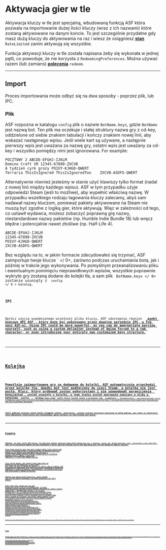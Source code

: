 # Aktywacja gier w tle

Aktywacja kluczy w tle jest specjalną, wbudowaną funkcją ASF która pozwala na importowanie dużej ilości kluczy (wraz z ich nazwami) które zostaną aktywowane na danym koncie. To jest szczególnie przydatne gdy masz dużą kluczy do aktywowania na raz i wiesz że osiągniesz **[stan](https://github.com/JustArchiNET/ArchiSteamFarm/wiki/FAQ#what-is-the-meaning-of-status-when-redeeming-a-key)** `RateLimited` zanim aktywują się wszystkie.

Funkcja aktywacji kluczy w tle została napisana żeby się wykonała w jednej pętli, co powoduje, że nie korzysta z `RedeemingPreferences`. Można używać razem (lub zamians) **[polecenia](https://github.com/JustArchiNET/ArchiSteamFarm/wiki/Commands)** `redeem`.

---

## Import

Proces importowania może odbyć się na dwa sposoby - poprzez plik, lub IPC.

### Plik

ASF rozpozna w katalogu `config` plik o nazwie `BotName.keys`, gdzie `BotName` jest nazwą bot. Ten plik ma oczekuje i stałej struktury nazwa gry z cd-key, oddzielone od siebie znakiem tabulacji i kończy znakiem nowej linii, aby wskazać następnego wpisu. Jeśli wiele kart są używane, a następnie pierwszy wpis jest uważana za nazwę gry, ostatni wpis jest uważany za cd-key i wszystko pomiędzy nimi jest ignorowana. For example:

```text
POCZTOWY 2 ABCDE-EFGHJ-IJKLM
Domino Craft VR 12345-67890-ZXCVB
A tydzień cyrk grozy POIUY-KJHGD-QWERT
Terraria ThisIsIgnored ThisIsIgnoredToo    ZXCVB-ASDFG-QWERT
```

Alternatywnie również jesteśmy w stanie użyć klawiszy tylko format (nadal z nowej linii między każdego wpisu). ASF w tym przypadku użyje odpowiedzi Steam (jeśli to możliwe), aby wypełnić właściwą nazwę. W przypadku wszelkiego rodzaju tagowania kluczy zalecamy, abyś sam nadawał nazwy kluczom, ponieważ pakiety aktywowane na Steam nie muszą być zgodne z logiką gier, które aktywują. Więc w zależności od tego, co ustawił wydawca, możesz zobaczyć poprawną grę nazwy, niestandardowe nazwy pakietów (np. Humble Indie Bundle 18) lub wręcz błędne i potencjalnie nawet złośliwe (np. Half-Life 4).

```text
ABCDE-EFGHJ-IJKLM
12345-67890-ZXCVB
POIUY-KJHGD-QWERT
ZXCVB-ASDFG-QWERT
```

Bez względu na to, w jakim formacie zdecydowałeś się trzymać, ASF zaimportuje twoje klucze ` </ 0>, zarówno podczas uruchamiania bota, jak i później w trakcie jego wykonywania. Po pomyślnym przeanalizowaniu pliku i ewentualnym pominięciu nieprawidłowych wpisów, wszystkie poprawnie wykryte gry zostaną dodane do kolejki tła, a sam plik <code> BotName.keys </ 0> zostanie usunięty z <code> config </ 0 > katalog.</p>

<h3 spaces-before="0">IPC</h3>

<p spaces-before="0">Oprócz użycia wspomnianego wcześniej pliku kluczy, ASF udostępnia również <GamesToRedeemInBackground </ 0> <strong x-id="1"><a href="https://github.com/JustArchiNET/ArchiSteamFarm/wiki/IPC#asf-api"> punkt końcowy API ASF </ 1>, który może być wykonywany przez dowolne narzędzie IPC, w tym nasz ASF-ui. Using IPC could be more powerful, as you can do appropriate parsing yourself, such as using a custom delimiter instead of being forced to a tab character, or even introducing your entirely own customized keys structure.</p>

<hr />

<h2 spaces-before="0">Kolejka</h2>

<p spaces-before="0">Pomyślnie zaimportowane gry są dodawane do kolejki. ASF automatycznie przechodzi przez kolejkę tła, dopóki bot jest podłączony do sieci Steam, a kolejka nie jest pusta. Klucz, który próbował zostać wykorzystany i nie spowodował ograniczenia <code> RateLimited </ 0>, został usunięty z kolejki, a jego status został poprawnie zapisany w pliku w katalogu <code> config </ 0> - <code> BotName.keys.used </ 0> jeśli klucz został użyty w procesie (np. <code> BrakDetaila </ 0>, <code> Kod BadActivation </ 0>, <code> DuplicateActivationCode </ 0>) lub <0 > BotName.keys.unused </ 0> inaczej. ASF celowo używa podanej nazwy gry, ponieważ nie ma gwarancji, że kluczowa nazwa zostanie zwrócona przez sieć Steam - w ten sposób możesz oznaczyć klucze używając nawet niestandardowych nazw, jeśli są potrzebne / poszukiwane.</p>

<p spaces-before="0">Jeśli podczas procesu nasze konto osiągnie status <code> RateLimited </ 0>, kolejka zostanie tymczasowo zawieszona na pełną godzinę, aby czekać na zakończenie czasu odnowienia. Potem proces jest kontynuowany, gdzie zostawił, aż cała kolejka jest pusta.</p>

<hr />

<h2 spaces-before="0">Example</h2>

<p spaces-before="0">Załóżmy, że masz listę 100 kluczy. Po pierwsze należy utworzyć nowy plik <code>BotName.keys.new` w katalogu `config` ASF. Możemy dołączane `nowe` rozszerzenie w celu niech ASF, wiem, że to nie powinien odebrać ten plik natychmiast w chwili, gdy jest tworzony (jak to jest nowy pusty plik, nie jest gotowy do importu, jeszcze).

Teraz można otworzyć nasz nowy plik i Kopiuj Wklej listę naszych 100 kluczy, ustalające format, w razie potrzeby. Po poprawki nasz plik `BotName.keys.new` będzie miał dokładnie 100 (lub 101, z ostatni znak nowego wiersza) wierszy, każdy wiersz o strukturze `GameName\tcd-key\n`, gdzie `\t` jest znak tabulacji i `\n` jest znak nowego wiersza.

Teraz jesteś gotowy, aby zmienić nazwę tego pliku od `BotName.keys.new` do `BotName.keys` w celu niech ASF, wiem, że jest on gotowy do odbioru. W chwili, gdy to zrobisz, ASF automatycznie importować plik (bez konieczności ponownego uruchomienia komputera) i usunąć go później, potwierdzając, że wszystkie nasze gry były analizowane i dodane do kolejki.

Zamiast przy użyciu pliku `BotName.keys`, można również użyć IPC API punktu końcowego, lub nawet połączenie obu Jeśli chcesz.

After some time, `BotName.keys.used` and `BotName.keys.unused` files will be generated. Te pliki zawierają wyniki naszego procesu wymiany. Na przykład, możesz zmienić nazwę pliku ` BotName.keys.unused </ 0> na plik <code> BotName2.keys </ 0>, a następnie przesłać nasze nieużywane klucze do innego bota, ponieważ poprzedni bot nie użył te klucze sam. Lub możesz po prostu skopiować i wkleić nieużywane klucze do jakiegoś innego pliku i zachować go na później, twój telefon. Należy pamiętać, że gdy ASF przechodzi przez kolejkę, nowe wpisy zostaną dodane do naszych wyjściowych <code> używanych </ 0> i <code> nieużywanych </ 0> plików, dlatego zaleca się, aby poczekać na pełne opróżnienie kolejki zanim skorzystasz z nich. Jeśli bezwzględnie musisz uzyskać dostęp do tych plików przed całkowitym opróżnieniem kolejki, powinieneś najpierw <strong x-id="1"> przenieść </ 0> plik wyjściowy, do którego chcesz uzyskać dostęp do innego katalogu, <strong x-id="1"> następnie </ 0> go przeanalizować. Dzieje się tak dlatego, że ASF może dodawać nowe wyniki, gdy robisz coś, co może prowadzić do utraty niektórych kluczy, jeśli czytasz plik zawierający np. 3 klucze wewnątrz, a następnie usuń je, całkowicie pomijając fakt, że ASF dodał 4 inne klucze do usuniętego pliku w międzyczasie. Jeśli chcesz uzyskać dostęp do tych plików, upewnij się, że zostały przeniesione z katalogu ASF <code> config </ 0> przed ich odczytaniem, na przykład przez zmianę nazwy.</p>

<p spaces-before="0">Możliwe jest również dodanie dodatkowych gier do zaimportowania, podczas gdy niektóre gry są już w naszej kolejce, powtarzając wszystkie powyższe kroki. ASF poprawnie doda nasze dodatkowe wpisy do już trwającej kolejki i ostatecznie sobie z tym poradzi.</p>

<hr />

<h2 spaces-before="0">Uwagi</h2>

<p spaces-before="0">Aktywator kluczy w tle używa <code>OrderedDictionary` co oznacza, że twoje klucze zachowają porządek, tak jak zostały określone w pliku (lub wywołane API / IPC). Oznacza to, że możesz (i powinieneś) podać listę, gdzie dany klucz może mieć tylko bezpośrednie zależności od wymienionych powyżej kluczy, ale nie poniżej. Na przykład oznacza to, że jeśli masz DLC `D`, który wymaga aktywacji gry `G`, to klucz dla gry `G` powinien być **zawsze** dołączony przed kluczem dla DLC `D`. Podobnie, jeśli DLC `D` miałoby zależności od `A`, `B` oraz `C`, wtedy wszystkie 3 powinny być uwzględnione wcześniej (w dowolnej kolejności, chyba że mają własne zależności).

Nieprzestrzeganie powyższego schematu spowoduje, że twoje DLC nie zostanie aktywowane za pomocą `DoesNotOwnRequiredApp`, nawet jeśli twoje konto będzie kwalifikowało się do aktywacji po przejściu przez całą kolejkę. Jeśli chcesz tego uniknąć, musisz upewnić się, że twoje DLC jest zawsze w kolejce po grze której wymaga.